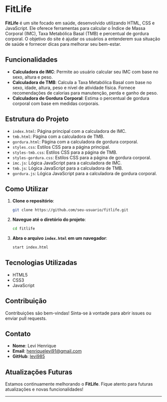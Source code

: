 # FitLife

**FitLife** é um site focado em saúde, desenvolvido utilizando HTML, CSS e JavaScript. Ele oferece ferramentas para calcular o Índice de Massa Corporal (IMC), Taxa Metabólica Basal (TMB) e percentual de gordura corporal. O objetivo do site é ajudar os usuários a entenderem sua situação de saúde e fornecer dicas para melhorar seu bem-estar.

## Funcionalidades

- **Calculadora de IMC**: Permite ao usuário calcular seu IMC com base no sexo, altura e peso.
- **Calculadora de TMB**: Calcula a Taxa Metabólica Basal com base no sexo, idade, altura, peso e nível de atividade física. Fornece recomendações de calorias para manutenção, perda e ganho de peso.
- **Calculadora de Gordura Corporal**: Estima o percentual de gordura corporal com base em medidas corporais.

## Estrutura do Projeto

- `index.html`: Página principal com a calculadora de IMC.
- `tmb.html`: Página com a calculadora de TMB.
- `gordura.html`: Página com a calculadora de gordura corporal.
- `styles.css`: Estilos CSS para a página principal.
- `styles-tmb.css`: Estilos CSS para a página de TMB.
- `styles-gordura.css`: Estilos CSS para a página de gordura corporal.
- `imc.js`: Lógica JavaScript para a calculadora de IMC.
- `tmb.js`: Lógica JavaScript para a calculadora de TMB.
- `gordura.js`: Lógica JavaScript para a calculadora de gordura corporal.

## Como Utilizar

1. **Clone o repositório**:
    ```bash
    git clone https://github.com/seu-usuario/fitlife.git
    ```
2. **Navegue até o diretório do projeto**:
    ```bash
    cd fitlife
    ```
3. **Abra o arquivo `index.html` em um navegador**:
    ```bash
    start index.html
    ```

## Tecnologias Utilizadas

- HTML5
- CSS3
- JavaScript

## Contribuição

Contribuições são bem-vindas! Sinta-se à vontade para abrir issues ou enviar pull requests.

## Contato

- **Nome**: Levi Henrique
- **Email**: henriquelevi91@gmail.com
- **GitHub**: [levi985](https://github.com/levi985)

## Atualizações Futuras

Estamos continuamente melhorando o **FitLife**. Fique atento para futuras atualizações e novas funcionalidades!


---

